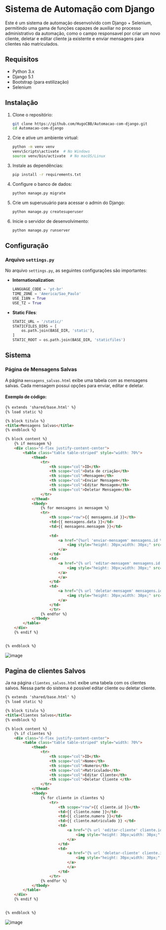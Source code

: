 # Sistema de Automação com Django

Este é um sistema de automação desenvolvido com Django + Selenium, permitindo uma gama de funções capazes de auxiliar no processo administrativo da automação, como o campo responsavel por criar um novo cliente, deletar e editar cliente ja existente e enviar mensagens para clientes não matriculados.

## Requisitos

- Python 3.x
- Django 5.1
- Bootstrap (para estilização)
- Selenium
  
## Instalação

1. Clone o repositório:
    ```bash
    git clone https://github.com/HugoCBB/Automacao-com-django.git
    cd Automacao-com-django
    ```

2. Crie e ative um ambiente virtual:
    ```bash
    python -m venv venv
    venv\Scripts\activate  # No Windows
    source venv/bin/activate  # No macOS/Linux
    ```

3. Instale as dependências:
    ```bash
    pip install -r requirements.txt
    ```

4. Configure o banco de dados:
    ```bash
    python manage.py migrate
    ```

5. Crie um superusuário para acessar o admin do Django:
    ```bash
    python manage.py createsuperuser
    ```

6. Inicie o servidor de desenvolvimento:
    ```bash
    python manage.py runserver
    ```

## Configuração

### Arquivo `settings.py`

No arquivo `settings.py`, as seguintes configurações são importantes:

- **Internationalization**:
    ```python
    LANGUAGE_CODE = 'pt-br'
    TIME_ZONE = 'America/Sao_Paulo'
    USE_I18N = True
    USE_TZ = True
    ```

- **Static Files**:
    ```python
    STATIC_URL = '/static/'
    STATICFILES_DIRS = [
        os.path.join(BASE_DIR, 'static'),
    ]
    STATIC_ROOT = os.path.join(BASE_DIR, 'staticfiles')
    ```

## Sistema

### Página de Mensagens Salvas

A página `mensagens_salvas.html` exibe uma tabela com as mensagens salvas. Cada mensagem possui opções para enviar, editar e deletar.

#### Exemplo de código:

```html
{% extends 'shared/base.html' %} 
{% load static %}  

{% block titulo %}
<title>Mensagens Salvas</title>
{% endblock %}

{% block content %}
    {% if mensagem %}
    <div class="d-flex justify-content-center">
        <table class="table table-striped" style="width: 70%">
            <thead>
                <tr>
                    <th scope="col">ID</th>
                    <th scope="col">Data de criação</th>
                    <th scope="col">Mensagem</th>
                    <th scope="col">Enviar Mensagem</th>
                    <th scope="col">Editar Mensagem</th>
                    <th scope="col">Deletar Mensagem</th>
                </tr>
            </thead>
            <tbody>
                {% for mensagens in mensagem %}
                <tr>
                    <th scope="row">{{ mensagens.id }}</th>
                    <td>{{ mensagens.data }}</td>
                    <td>{{ mensagens.mensagem }}</td>
                    
                    <td>
                        <a href="{%url 'enviar-mensagem' mensagens.id %}">
                            <img style="height: 30px;width: 30px;" src="{% static 'assets/icon/enviar_icon.png' %}" alt="">
                        </a>
                    </td>
                    <td>
                        <a href="{% url 'editar-mensagem' mensagens.id %}">
                            <img style="height: 30px;width: 30px;" src="{% static 'assets/icon/editar_icon.png' %}" alt="Editar mensagem">
                        </a>
                        </a>
                    </td>
                    <td>
                        <a href="{% url 'deletar-mensagem' mensagens.id %}">
                            <img style="height: 30px;width: 30px;" src="{% static 'assets/icon/deletar_icon.png' %}" alt="Deletar mensaem">
                        </a>
                    </td>
                    </tr>
                {% endfor %}
            </tbody>
        </table>
    </div>
    {% endif %}

    
{% endblock %}
```
![image](https://github.com/user-attachments/assets/8151cfce-5c8f-4102-9d01-22842885126e)

## Pagina de clientes Salvos

Ja na página `clientes_salvos.html` exibe uma tabela com os clientes salvos. Nessa parte do sistema é possivel editar cliente ou deletar cliente.

```html
{% extends 'shared/base.html' %} 
{% load static %}  

{% block titulo %}
<title>Clientes Salvos</title>
{% endblock %}

{% block content %}
    {% if clientes %}
    <div class="d-flex justify-content-center">
        <table class="table table-striped" style="width: 70%">
            <thead>
                <tr>
                    <th scope="col">ID</th>
                    <th scope="col">Nome</th>
                    <th scope="col">Numero</th>
                    <th scope="col">Matriculado</th>
                    <th scope="col">Editar Cliente</th>
                    <th scope="col">Deletar Cliente </th>
                </tr>
            </thead>
            <tbody>
                {% for cliente in clientes %}
                    <tr>
                        <th scope="row">{{ cliente.id }}</th>
                        <td>{{ cliente.nome }}</td>
                        <td>{{ cliente.numero }}</td>
                        <td>{{ cliente.matriculado }} </td>
                        <td>
                            <a href="{% url 'editar-cliente' cliente.id %}">
                                <img style="height: 30px;width: 30px;" src="{% static 'assets/icon/editar_icon.png' %}" alt="Editar Cliente">
                            </a>
                        </td>
                        <td>
                            <a href="{% url 'deletar-cliente' cliente.id %}">
                                <img style="height: 30px;width: 30px;" src="{% static 'assets/icon/deletar_icon.png' %}" alt="Deletar Cliente">
                            </a>
                            </a>
                        </td>
                    </tr>
                {% endfor %}
            </tbody>
        </table>
    </div>
    {% endif %}

    
{% endblock %}
```

![image](https://github.com/user-attachments/assets/67fd8b7a-d4f0-4c43-bbd1-85b669ee7b7d)




